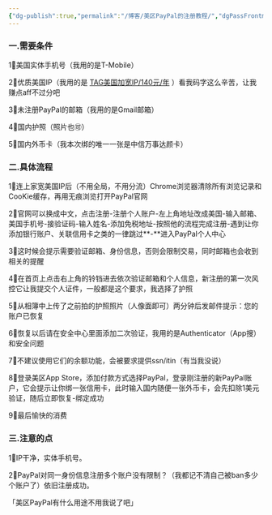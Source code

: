 ```yaml
---
{"dg-publish":true,"permalink":"/博客/美区PayPal的注册教程/","dgPassFrontmatter":true,"noteIcon":"","created":"2023-12-14T14:44:54.000+08:00","updated":"2023-12-14T22:50:31.942+08:00"}
---
```


### 一.**需要条件**

1⃣美国实体手机号（我用的是T-Mobile）

2⃣️优质美国IP（我用的是 [TAG美国加宽IP/140元/年](https://tagss.pro/#/register?invite=fUSBmfXP) ）看我码字这么辛苦，让我赚点aff不过分吧

3⃣️未注册PayPal的邮箱（我用的是Gmail邮箱）

4⃣️国内护照（照片也🉑）

5⃣️国内外币卡（我本次绑的唯一一张是中信万事达颜卡）

### 二.**具体流程**

1⃣️连上家宽美国IP后（不用全局，不用分流）Chrome浏览器清除所有浏览记录和CooKie缓存，再用无痕浏览打开PayPal官网

2⃣️官网可以换成中文，点击注册-注册个人账户-左上角地址改成美国-输入邮箱、美国手机号-接验证码-输入姓名-添加免税地址-按照他的流程完成注册-遇到让你添加银行账户、关联信用卡之类的一律跳过**-**进入PayPal个人中心

3⃣️这时候会提示需要验证邮箱、身份信息，否则会限制交易，同时邮箱也会收到相关的提醒

4⃣️在首页上点击右上角的铃铛进去依次验证邮箱和个人信息，新注册的第一次风控它让我提交个人证件，一般都是这个要求，我选择了护照

5⃣️从相簿中上传了之前拍的护照照片（人像面即可）两分钟后发邮件提示：您的账户已恢复

6⃣️恢复以后请在安全中心里面添加二次验证，我用的是Authenticator（App搜）和安全问题

7⃣️不建议使用它们的余额功能，会被要求提供ssn/itin（有当我没说）

8⃣️登录美区App Store，添加付款方式选择PayPal，登录刚注册的新PayPal账户，它会提示让你绑一张信用卡，此时输入国内随便一张外币卡，会先扣除1美元验证，随后立即恢复-绑定成功

9⃣️最后愉快的消费

### 三.**注意的点**

1⃣️IP干净，实体手机号。

2⃣️PayPal对同一身份信息注册多个账户没有限制？（我都记不清自己被ban多少个账户了）依旧注册成功。

「美区PayPal有什么用途不用我说了吧」